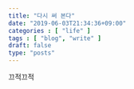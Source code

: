 ```yaml
---
title: "다시 써 본다"
date: "2019-06-03T21:34:36+09:00"
categories : [ "life" ]
tags : [ "blog", "write" ]
draft: false
type: "posts"
---
```


끄적끄적